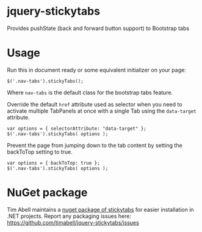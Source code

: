 jquery-stickytabs
=================

Provides pushState (back and forward button support) to Bootstrap tabs


Usage
=====

Run this in document ready or some equivalent initializer on your page:

    $('.nav-tabs').stickyTabs();

Where `nav-tabs` is the default class for the bootstrap tabs feature.

Override the default `href` attribute used as selector when you need to activate multiple TabPanels at once with a single Tab using the `data-target` attribute.

    var options = { selectorAttribute: "data-target" };
    $('.nav-tabs').stickyTabs( options );

Prevent the page from jumping down to the tab content by setting the backToTop setting to true.

    var options = { backToTop: true };
    $('.nav-tabs').stickyTabs( options );

NuGet package
=============

Tim Abell maintains a [nuget package of stickytabs](https://www.nuget.org/packages/jquery.stickytabs/) for easier installation in .NET projects. Report any packaging issues here: https://github.com/timabell/jquery-stickytabs/issues
